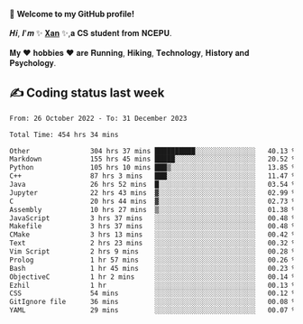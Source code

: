 🎉 **Welcome to my GitHub profile!**</br></br>
𝑯𝒊, 𝑰'𝒎 ✨ [𝐗𝐚𝐧](https://xancoding.cn/) ✨,𝐚 𝐂𝐒 𝐬𝐭𝐮𝐝𝐞𝐧𝐭 𝐟𝐫𝐨𝐦 𝐍𝐂𝐄𝐏𝐔.</br></br>
𝐌𝐲 ❤ 𝐡𝐨𝐛𝐛𝐢𝐞𝐬 ❤ 𝐚𝐫𝐞 𝐑𝐮𝐧𝐧𝐢𝐧𝐠, 𝐇𝐢𝐤𝐢𝐧𝐠, 𝐓𝐞𝐜𝐡𝐧𝐨𝐥𝐨𝐠𝐲, 𝐇𝐢𝐬𝐭𝐨𝐫𝐲 𝐚𝐧𝐝 𝐏𝐬𝐲𝐜𝐡𝐨𝐥𝐨𝐠𝐲.

## ✍️ Coding status last week
<!--START_SECTION:waka-->

```txt
From: 26 October 2022 - To: 31 December 2023

Total Time: 454 hrs 34 mins

Other               304 hrs 37 mins ██████████░░░░░░░░░░░░░░░   40.13 %
Markdown            155 hrs 45 mins █████░░░░░░░░░░░░░░░░░░░░   20.52 %
Python              105 hrs 10 mins ███▒░░░░░░░░░░░░░░░░░░░░░   13.85 %
C++                 87 hrs 3 mins   ███░░░░░░░░░░░░░░░░░░░░░░   11.47 %
Java                26 hrs 52 mins  █░░░░░░░░░░░░░░░░░░░░░░░░   03.54 %
Jupyter             22 hrs 43 mins  ▓░░░░░░░░░░░░░░░░░░░░░░░░   02.99 %
C                   20 hrs 44 mins  ▓░░░░░░░░░░░░░░░░░░░░░░░░   02.73 %
Assembly            10 hrs 27 mins  ▒░░░░░░░░░░░░░░░░░░░░░░░░   01.38 %
JavaScript          3 hrs 37 mins   ░░░░░░░░░░░░░░░░░░░░░░░░░   00.48 %
Makefile            3 hrs 37 mins   ░░░░░░░░░░░░░░░░░░░░░░░░░   00.48 %
CMake               3 hrs 13 mins   ░░░░░░░░░░░░░░░░░░░░░░░░░   00.42 %
Text                2 hrs 23 mins   ░░░░░░░░░░░░░░░░░░░░░░░░░   00.32 %
Vim Script          2 hrs 9 mins    ░░░░░░░░░░░░░░░░░░░░░░░░░   00.28 %
Prolog              1 hr 57 mins    ░░░░░░░░░░░░░░░░░░░░░░░░░   00.26 %
Bash                1 hr 45 mins    ░░░░░░░░░░░░░░░░░░░░░░░░░   00.23 %
ObjectiveC          1 hr 2 mins     ░░░░░░░░░░░░░░░░░░░░░░░░░   00.14 %
Ezhil               1 hr            ░░░░░░░░░░░░░░░░░░░░░░░░░   00.13 %
CSS                 54 mins         ░░░░░░░░░░░░░░░░░░░░░░░░░   00.12 %
GitIgnore file      36 mins         ░░░░░░░░░░░░░░░░░░░░░░░░░   00.08 %
YAML                29 mins         ░░░░░░░░░░░░░░░░░░░░░░░░░   00.07 %
```

<!--END_SECTION:waka-->


<!-- ## 📈 My GitHub Stats
<p align="center">
    <img height="137px" src="https://github-readme-stats.vercel.app/api?username=Xancoding&hide_title=true&hide_border=true&show_icons=trueline_height=21&text_color=000&icon_color=000&bg_color=0,ea6161,ffc64d,fffc4d,52fa5a&theme=graywhite" /> 
    <img src="https://github-readme-stats.vercel.app/api/top-langs/?username=Xancoding&hide_title=true&hide_border=true&layout=compact&langs_count=6&text_color=000&icon_color=fff&bg_color=0,52fa5a,4dfcff,c64dff&theme=graywhite" /> 
</p> -->

<!-- ## 🔥 My GitHub activities of last 31 days.
<div align="center"> <img src="https://activity-graph.herokuapp.com/graph?username=XanCoding&theme=xcode" /> </div> -->

<!-- <p align="center"> 
  Visitor count<br/>
  <img src="https://profile-counter.glitch.me/xancoding/count.svg" />
</p> -->
